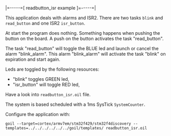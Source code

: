 |=-----=[ readbutton_isr example ]=-----=|

This application deals with alarms and ISR2.
There are two tasks `blink` and `read_button` and one ISR2 `isr_button`.

At start the program does nothing.
Something happens when pushing the button on the board.
A push on the button activates the task "read_button".

The task "read_button" will toggle the BLUE led and launch or cancel the alarm "blink_alarm".
This alarm "blink_alarm" will activate the task "blink" on expiration and start again.

Leds are toggled by the following resources:

* "blink" toggles GREEN led,
* "isr_button" will toggle RED led,

Have a look into `readbutton_isr.oil` file.

The system is based scheduled with a 1ms SysTick `SystemCounter`.

Configure the application with:

```
goil --target=cortex/armv7em/stm32f429/stm32f4discovery --templates=../../../../../../goil/templates/ readbutton_isr.oil
```
